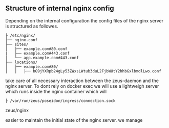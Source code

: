 
## Structure of internal nginx config

Depending on the internal configuration the config files of the nginx server is structured as followes.

```text
├ /etc/nginx/
├── nginx.conf 
├── sites/
│   ├── example.com#80.conf
|   ├──	example.com#443.conf
│   └── app.example.com#443.conf
├── locations/
│   ├── example.com#80/
│   │   ├── bG9jYXRpb24gLy53ZWxsLWtub3duL2FjbWUtY2hhbGxlbmdlLwo.conf
```


take care of all necessary interaction between the zeus-daemon and the nginx server.
To dont rely on docker exec we will use a lightweigh server which runs inside the nginx container which will
```text
├ /var/run/zeus/poseidon/ingress/connection.sock
```

zeus/nginx

easier to maintain the initial state of the nginx server.
we manage 
